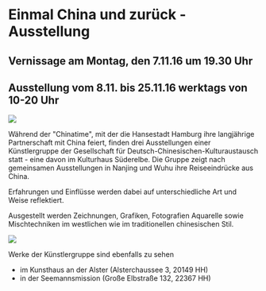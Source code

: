 # Einmal China und zurück - Ausstellung

## Vernissage am Montag, den 7.11.16 um 19.30 Uhr

## Ausstellung vom 8.11. bis 25.11.16 werktags von 10-20 Uhr

![](/img/_wsb_466x202_presse+bild.jpg)

Während der "Chinatime", mit der die Hansestadt Hamburg ihre langjährige
Partnerschaft mit China feiert, finden drei Ausstellungen einer
Künstlergruppe der Gesellschaft für Deutsch-Chinesischen-Kulturaustausch
statt - eine davon im Kulturhaus Süderelbe. Die Gruppe zeigt nach
gemeinsamen Ausstellungen in Nanjing und Wuhu ihre Reiseeindrücke aus
China.

Erfahrungen und Einflüsse werden dabei auf unterschiedliche Art und
Weise reflektiert.

Ausgestellt werden Zeichnungen, Grafiken, Fotografien Aquarelle sowie
Mischtechniken im westlichen wie im traditionellen chinesischen Stil.

![](/img/_wsb_364x381_rindfleisch_im_wok+wendland+watercolor+40+x+40+cm+$282$29.jpg)

Werke der Künstlergruppe sind ebenfalls zu sehen

-   im Kunsthaus an der Alster (Alsterchaussee 3, 20149 HH)
-   in der Seemannsmission (Große Elbstraße 132, 22367 HH)

